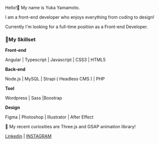 Hello!👋  My name is Yuka Yamamoto. 

I am a front-end developer who enjoys everything from coding to design!

Currently I'm looking for a full-time position as a Front-end Developer.



### 📌My Skillset

**Front-end**

Angular | Typescript | Javascript | CSS3 | HTML5

**Back-end**

Node.js | MySQL | Strapi ( Headless CMS ) | PHP

**Tool**

Wordpress | Sass |Boostrap

**Design**

Figma | Photoshop | Illustrator | After Effect


👀 My recent curiosities are Three.js and GSAP animation library!


[Linkedin](https://www.linkedin.com/in/yukayamamoto0820/) | [INSTAGRAM](https://www.instagram.com/yukayama___)

